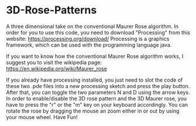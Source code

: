 # 3D-Rose-Patterns
A three dimensional take on the conventional Maurer Rose algorithm.
In order for you to use this code, you need to download "Processing" from this website: https://processing.org/download/ 
Processing is a graphics framework, which can be used with the programming language java.

If you want to know how the conventional Maurer Rose algorithm works, I suggest you to visit the wikipedia page:
https://en.wikipedia.org/wiki/Maurer_rose

If you already have processing installed, you just need to slot the code of these two .pde files into a new processing sketch
and press the play button.
After that, you can toggle the two parameters N and D using the arrow keys. In order to enable/disable the
3D rose pattern and the 3D Maurer rose, you have to press the "r" or the "m" key on your keyboard accordingly.
You can rotate the rose by dragging the mouse an zoom either in or out by using your mouse wheel.
Have Fun!

